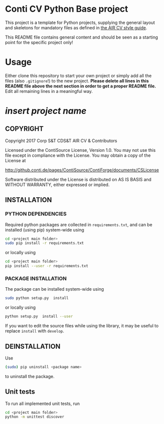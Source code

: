 ﻿# Conti CV Python Base project

This project is a template for Python projects, supplying the general layout and skeletons for mandatory files as defined in [the AIR CV style guide](http://github.conti.de/air-computer-vision/AirCvStyleGuide/blob/master/airCvPythonGuide.md).

This README file contains general content and should be seen as a starting point for the specific project only!
    
# Usage

Either clone this repository to start your own project or simply add all the files (also ```.gitignore```!) to the new project.
__Please delete all lines in this README file above the next section in order to get a proper README file.__
Edit all remaining lines in a meaningful way.

# _insert project name_

## COPYRIGHT

Copyright 2017 Corp S&T CDS&T AIR CV & Contributors

Licensed under the ContiSource License, Version 1.0.
You may not use this file except in compliance with the License.
You may obtain a copy of the License at

http://github.conti.de/pages/ContiSource/ContiForge/documents/CSLicense

Software distributed under the License is distributed on AS IS BASIS and WITHOUT WARRANTY, either expressed or implied.
        
## INSTALLATION

### PYTHON DEPENDENCIES

Required python packages are collected in ```requirements.txt```, and can be installed (using pip) system-wide using
```bash
cd <project main folder>
sudo pip install -r requirements.txt
```
or locally using
```bash
cd <project main folder>
pip install --user -r requirements.txt 
```
### PACKAGE INSTALLATION

The package can be installed system-wide using
```bash
sudo python setup.py  install
```
or locally using
```bash
python setup.py  install --user
```
If you want to edit the source files while using the library, it may be useful to replace ```install``` with ```develop```.

## DEINSTALLATION

Use
```bash
(sudo) pip uninstall <package name>
```
to uninstall the package.

## Unit tests

To run all implemented unit tests, run

```bash
cd <project main folder>
python -m unittest discover
```
